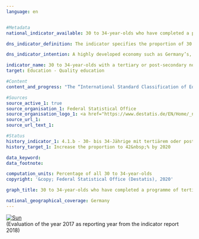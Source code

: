 ```yaml
---                   
language: en                   


#Metadata                   
national_indicator_available: 30 to 34-year-olds who have completed a programme of tertiary or post-secondary non-tertiary education                   

dns_indicator_definition: The indicator specifies the proportion of 30 to 34-year-olds who hold a certificate from the tertiary education sector (levels 5 to 8 of the International Standard Classification of Education, ISCED, 2011) or a post-secondary non-tertiary certificate (level 4 of the ISCED).<sub> Text from the Indicator Report 2018</sub>                   

dns_indicator_intention: A highly developed economy such as Germany’s, in which the service sector and the demand for knowledge and expertise are becoming increasingly important, requires highly qualified workers. For this reason, the value of this indicator should increase to 42&nbsp;% by 2020. This objective is in line with the goal of the European Union’s “Europe 2020” strategy to ensure that 40&nbsp;% of the 30 to 34-year-olds in the European Union hold a tertiary certificate by 2020.<sub> Text from the Indicator Report 2018</sub>                   

indicator_name: 30 to 34-year-olds with a tertiary or post-secondary non-tertiary level of education                   
target: Education - Quality education                   

#Content                    
content_and_progress: "The “International Standard Classification of Education (ISCED)” enables international comparisons of statistics and indicators regarding certificates of education. Certificates that are regarded as equivalent are assigned to the same ISCED levels.<br><br>The data for the indicator originate from the microcensus, whose annual sample survey covers 1% of the population. The statistics of higher education provides supplementary information and is also compiled by the Federal Statistical Office.<br><br>The name of the indicator is linked to the tradition of the dual education system in Germany. In addition to tertiary degrees from universities, universities of applied sciences, colleges of public administration, vocational and specialised academies as well as master craftsmen’s and technicians’ certificates, there are post-secondary non-tertiary degrees at upper secondary level which are obtained in parallel or consecutively. These include, for example, the “Abitur” (higher education entrance qualification) at evening schools or at two-year full-time vocational schools, the completion of vocational training after the “Abitur” or a previous vocational training. Therefore, the indicator includes both the tertiary degrees corresponding to levels 5 to 8 of the ISCED as well as the post-secondary non-tertiary degrees corresponding to level 4 of the ISCED.<br><br>Starting at 33.4&nbsp;% in 1999, the indicator increased by 15.5 percentage points to 48.8&nbsp;% in 2017 and has therefore been above the target value set for 2020 for some years now. This applies both to women (52.6&nbsp;%) and to men (45.2&nbsp;%). The ratio of gender-specific proportions has changed over time: in 1999, the value of the indicator was still 3.8 percentage points higher for men than for women. In 2006, the values for both genders were the same. Since 2007, the share of women who have completed a programme of tertiary or post-secondary non-tertiary education has been higher than the share of men.<br><br>Many other countries do not offer post-secondary non-tertiary education programmes. Therefore, the European version of the indicator from the “Europe 2020” strategy is more narrowly defined and takes only tertiary degrees (ISCED levels 5-8) into account.<br><br>Following a steady increase since 2005, the European indicator reached a total of 39.9&nbsp;% across the EU-28 states in 2017. If one also uses this more narrowly defined indicator for Germany, the value of 34.0&nbsp;% obtained for 2017 was more than 5.9 percentage points below the EU value. Furthermore, in 2017, the proportion of women (34.2&nbsp;%) was slightly higher than that of men (33.8&nbsp;%; not shown in the chart).<br><br>The number of university graduates in Germany totalled 501,734 in 2017. Compared to 1999, this is an increase of 126.3&nbsp;%. These included 129,646 engineering graduates (206.2&nbsp;% more than in 1999) and 55,133 graduates of mathematics and the natural sciences (69.4&nbsp;% more than in 1999).<sub> Text from the Indicator Report 2018</sub>"                   

#Sources
source_active_1: true                           
source_organisation_1: Federal Statistical Office                           
source_organisation_logo_1: <a href="https://www.destatis.de/EN/Home/_node.html"><img src="https://g205sdgs.github.io/sdg-indicators/public/logosEn/destatis.png" alt="Logo Destatis" title="Click here to visit the homepage of the organization" /></a>                           
source_url_1:                            
source_url_text_1:                            

#Status                   
history_indicator_1: 4.1.b - 30- bis 34-Jährige mit tertiärem oder postsekundarem nicht-tertiären Abschluss                   
history_target_1: Increase the proportion to 42&nbsp;% by 2020 

data_keyword:                    
data_footnote:                    

computation_units: Percentage of all 30 to 34-year-olds                   
copyright: '&copy; Federal Statistical Office (Destatis), 2020'                   

graph_title: 30 to 34-year-olds who have completed a programme of tertiary or post-secondary non-tertiary education                   

national_geographical_coverage: Germany                   
---
```

<div>                           
  <div class="my-header">                           
    <a href="https://sustainabledevelopment-deutschland.github.io/en/status/"><img src="https://g205sdgs.github.io/sdg-indicators/public/Wettersymbole/Sonne.png" title="If the trend continues, the target value will be met or the difference between the target value and the current value will be less than 5&nbsp;%" alt="Sun" />                           
    </a>                           
  </div>
  <div class="my-header-note">
    <span>(Evaluation of the year 2017 as reporting year from the indicator report 2018)</span>
  </div>                           
</div>
